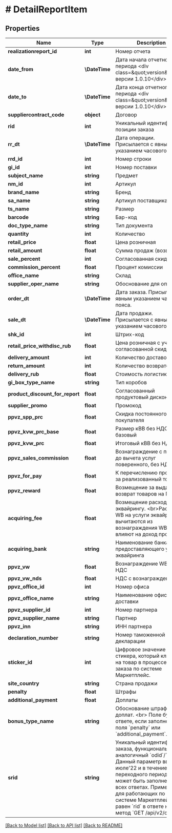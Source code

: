 # # DetailReportItem

## Properties

Name | Type | Description | Notes
------------ | ------------- | ------------- | -------------
**realizationreport_id** | **int** | Номер отчета | [optional]
**date_from** | **\DateTime** | Дата начала отчетного периода &lt;div class&#x3D;\&quot;version\&quot;&gt;С версии 1.0.10&lt;/div&gt; | [optional]
**date_to** | **\DateTime** | Дата конца отчетного периода &lt;div class&#x3D;\&quot;version\&quot;&gt;С версии 1.0.10&lt;/div&gt; | [optional]
**suppliercontract_code** | **object** | Договор | [optional]
**rid** | **int** | Уникальный идентификатор позиции заказа | [optional]
**rr_dt** | **\DateTime** | Дата операции. Присылается с явным указанием часового пояса. | [optional]
**rrd_id** | **int** | Номер строки | [optional]
**gi_id** | **int** | Номер поставки | [optional]
**subject_name** | **string** | Предмет | [optional]
**nm_id** | **int** | Артикул | [optional]
**brand_name** | **string** | Бренд | [optional]
**sa_name** | **string** | Артикул поставщика | [optional]
**ts_name** | **string** | Размер | [optional]
**barcode** | **string** | Бар-код | [optional]
**doc_type_name** | **string** | Тип документа | [optional]
**quantity** | **int** | Количество | [optional]
**retail_price** | **float** | Цена розничная | [optional]
**retail_amount** | **float** | Сумма продаж (возвратов) | [optional]
**sale_percent** | **int** | Согласованная скидка | [optional]
**commission_percent** | **float** | Процент комиссии | [optional]
**office_name** | **string** | Склад | [optional]
**supplier_oper_name** | **string** | Обоснование для оплаты | [optional]
**order_dt** | **\DateTime** | Дата заказа. Присылается с явным указанием часового пояса. | [optional]
**sale_dt** | **\DateTime** | Дата продажи. Присылается с явным указанием часового пояса. | [optional]
**shk_id** | **int** | Штрих-код | [optional]
**retail_price_withdisc_rub** | **float** | Цена розничная с учетом согласованной скидки | [optional]
**delivery_amount** | **int** | Количество доставок | [optional]
**return_amount** | **int** | Количество возвратов | [optional]
**delivery_rub** | **float** | Стоимость логистики | [optional]
**gi_box_type_name** | **string** | Тип коробов | [optional]
**product_discount_for_report** | **float** | Согласованный продуктовый дисконт | [optional]
**supplier_promo** | **float** | Промокод | [optional]
**ppvz_spp_prc** | **float** | Скидка постоянного покупателя | [optional]
**ppvz_kvw_prc_base** | **float** | Размер кВВ без НДС, % базовый | [optional]
**ppvz_kvw_prc** | **float** | Итоговый кВВ без НДС, % | [optional]
**ppvz_sales_commission** | **float** | Вознаграждение с продаж до вычета услуг поверенного, без НДС | [optional]
**ppvz_for_pay** | **float** | К перечислению продавцу за реализованный товар | [optional]
**ppvz_reward** | **float** | Возмещение за выдачу и возврат товаров на ПВЗ | [optional]
**acquiring_fee** | **float** | Возмещение расходов по эквайрингу. &lt;br&gt;Расходы WB на услуги эквайринга: вычитаются из вознаграждения WB и не влияют на доход продавца. | [optional]
**acquiring_bank** | **string** | Наименование банка, предоставляющего услуги эквайринга | [optional]
**ppvz_vw** | **float** | Вознаграждение WB без НДС | [optional]
**ppvz_vw_nds** | **float** | НДС с вознаграждения WB | [optional]
**ppvz_office_id** | **int** | Номер офиса | [optional]
**ppvz_office_name** | **string** | Наименование офиса доставки | [optional]
**ppvz_supplier_id** | **int** | Номер партнера | [optional]
**ppvz_supplier_name** | **string** | Партнер | [optional]
**ppvz_inn** | **string** | ИНН партнера | [optional]
**declaration_number** | **string** | Номер таможенной декларации | [optional]
**sticker_id** | **int** | Цифровое значение стикера, который клеится на товар в процессе сборки заказа по системе Маркетплейс. | [optional]
**site_country** | **string** | Страна продажи | [optional]
**penalty** | **float** | Штрафы | [optional]
**additional_payment** | **float** | Доплаты | [optional]
**bonus_type_name** | **string** | Обоснование штрафов и доплат. &lt;br&gt; Поле будет в ответе, если заполнены(о) поля &#x60;penalty&#x60; или &#x60;additional_payment&#x60;. | [optional]
**srid** | **string** | Уникальный идентификатор заказа, функционально аналогичный &#x60;odid&#x60;/&#x60;rid&#x60;.  Данный параметр введен в июле&#39;22 и в течение переходного периода может быть заполнен не во всех ответах. Примечание для работающих по системе Маркетплейс: &#x60;srid&#x60; равен &#x60;rid&#x60; в ответе на метод &#x60;GET /api/v2/orders&#x60;. | [optional]

[[Back to Model list]](../../README.md#models) [[Back to API list]](../../README.md#endpoints) [[Back to README]](../../README.md)
